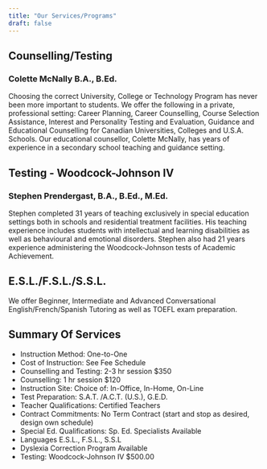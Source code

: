```yaml
---
title: "Our Services/Programs"
draft: false
---
```


## Counselling/Testing

### Colette McNally B.A., B.Ed.

Choosing the correct University, College or Technology Program has never been more important to students. We offer the following in a private, professional setting: Career Planning, Career Counselling, Course Selection Assistance, Interest and Personality Testing and Evaluation, Guidance and Educational Counselling for Canadian Universities, Colleges and U.S.A. Schools. Our educational counsellor, Colette McNally, has years of experience in a secondary school teaching and guidance setting.

## Testing - Woodcock-Johnson IV

### Stephen Prendergast, B.A., B.Ed., M.Ed.

Stephen completed 31 years of teaching exclusively in special education settings both in schools and residential treatment facilities. His teaching experience includes students with intellectual and learning disabilities as well as behavioural and emotional disorders. Stephen also had 21 years experience administering the Woodcock-Johnson tests of Academic Achievement.

## E.S.L./F.S.L./S.S.L.

We offer Beginner, Intermediate and Advanced Conversational English/French/Spanish Tutoring as well as TOEFL exam preparation.

## Summary Of Services

- Instruction Method: One-to-One
- Cost of Instruction: See Fee Schedule
- Counselling and Testing: 2-3 hr session $350
- Counselling: 1 hr session $120
- Instruction Site: Choice of: In-Office, In-Home, On-Line
- Test Preparation: S.A.T. /A.C.T. (U.S.), G.E.D.
- Teacher Qualifications: Certified Teachers
- Contract Commitments: No Term Contract (start and stop as desired, design own schedule)
- Special Ed. Qualifications: Sp. Ed. Specialists Available
- Languages E.S.L., F.S.L., S.S.L
- Dyslexia Correction Program Available 
- Testing: Woodcock-Johnson IV $500.00
